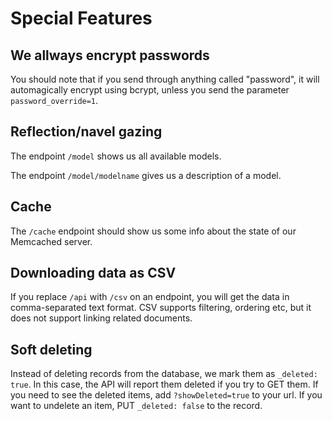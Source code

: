 # Special Features

## We allways encrypt passwords

You should note that if you send through anything called "password", it will automagically encrypt using bcrypt, unless you send the parameter `password_override=1`.

## Reflection/navel gazing

The endpoint `/model` shows us all available models.

The endpoint `/model/modelname` gives us a description of a model.

## Cache

The `/cache` endpoint should show us some info about the state of our Memcached server.

## Downloading data as CSV

If you replace `/api` with `/csv` on an endpoint, you will get the data in comma-separated text format. CSV supports filtering, ordering etc, but it does not support linking related documents.

## Soft deleting

Instead of deleting records from the database, we mark them as `_deleted: true`. In this case, the API will report them deleted if you try to GET them. If you need to see the deleted items, add `?showDeleted=true` to your url. If you want to undelete an item, PUT `_deleted: false` to the record.
